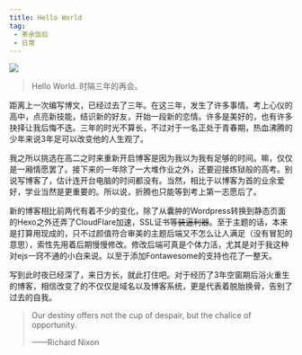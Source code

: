 ```yaml
---
title: Hello World
tag:
 - 茶余饭后
 - 日常
---
```


![](https://dha4w82d62smt.cloudfront.net/items/2x2C1d0R3D092V0Z1W2J/HelloWorld.jpg)

> Hello World.
  时隔三年的再会。

<!--more-->

  距离上一次编写博文，已经过去了三年。在这三年，发生了许多事情。考上心仪的高中，点亮新技能，结识新的好友，开始一段新的恋情。许多是美好的，也有许多抉择让我后悔不迭。三年的时光不算长，不过对于一名正处于青春期，热血沸腾的少年来说3年足可以改变他的人生观了。

  我之所以挑选在高二之时来重新开启博客是因为我以为我有足够的时间。嘛，仅仅是一厢情愿罢了。接下来的一年除了一大堆作业之外，还要迎接炼狱般的高考。别说写博客了，估计连开台电脑的时间都没有。当然，相比于以博客为首的业余爱好，学业当然是更重要的。所以说，折腾也只能等到考上第一志愿后了。

  新的博客相比前两代有着不少的变化，除了从囊肿的Wordpress转换到静态页面的Hexo之外还弄了CloudFlare加速，SSL证书等~~装逼利器~~。至于主题的话，本来是打算用现成的，只不过颜值符合审美的主题后端又不怎么让人满足（没有冒犯的意思），索性先用着后期慢慢修改。修改后端可真是个体力活，尤其是对于我这种对ejs一窍不通的小白来说。以至于添加Fontawesome的支持也花了一整天。

  写到此时夜已经深了，来日方长，就此打住吧。对于经历了3年空窗期后浴火重生的博客，相信改变了的不仅仅是域名以及博客系统，更是代表着脱胎换骨，告别了过去的自我。



> Our destiny offers not the cup of despair, but the chalice of opportunity.
>
> ——Richard Nixon
